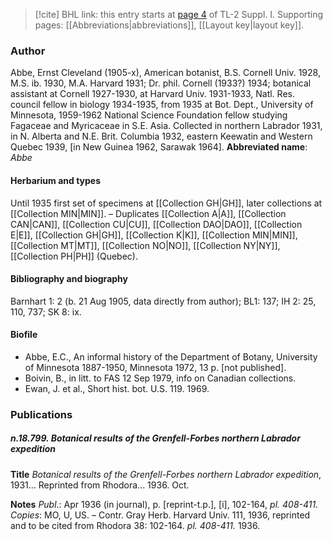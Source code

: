 > [!cite] BHL link: this entry starts at [page 4](https://www.biodiversitylibrary.org/page/33264771) of TL-2 Suppl. I.
> Supporting pages: [[Abbreviations|abbreviations]], [[Layout key|layout key]].

### Author

Abbe, Ernst Cleveland (1905-x), American botanist, B.S. Cornell Univ. 1928, M.S. ib. 1930, M.A. Harvard 1931; Dr. phil. Cornell (1933?) 1934; botanical assistant at Cornell 1927-1930, at Harvard Univ. 1931-1933, Natl. Res. council fellow in biology 1934-1935, from 1935 at Bot. Dept., University of Minnesota, 1959-1962 National Science Foundation fellow studying Fagaceae and Myricaceae in S.E. Asia. Collected in northern Labrador 1931, in N. Alberta and N.E. Brit. Columbia 1932, eastern Keewatin and Western Quebec 1939, \[in New Guinea 1962, Sarawak 1964\]. 
**Abbreviated name**: *Abbe*

#### Herbarium and types

Until 1935 first set of specimens at [[Collection GH|GH]], later collections at [[Collection MIN|MIN]]. – Duplicates [[Collection A|A]], [[Collection CAN|CAN]], [[Collection CU|CU]], [[Collection DAO|DAO]], [[Collection E|E]], [[Collection GH|GH]], [[Collection K|K]], [[Collection MIN|MIN]], [[Collection MT|MT]], [[Collection NO|NO]], [[Collection NY|NY]], [[Collection PH|PH]] (Quebec).

#### Bibliography and biography

Barnhart 1: 2 (b. 21 Aug 1905, data directly from author); BL1: 137; IH 2: 25, 110, 737; SK 8: ix.

#### Biofile

- Abbe, E.C., An informal history of the Department of Botany, University of Minnesota 1887-1950, Minnesota 1972, 13 p. \[not published\].
- Boivin, B., in litt. to FAS 12 Sep 1979, info on Canadian collections.
- Ewan, J. et al., Short hist. bot. U.S. 119. 1969.

### Publications

##### n.18.799. Botanical results of the Grenfell-Forbes northern Labrador expedition

**Title**
*Botanical results of the Grenfell-Forbes northern Labrador expedition*, 1931... Reprinted from Rhodora... 1936. Oct.

**Notes**
*Publ*.: Apr 1936 (in journal), p. \[reprint-t.p.\], \[i\], 102-164, *pl. 408-411. Copies*: MO, U, US. – Contr. Gray Herb. Harvard Univ. 111, 1936, reprinted and to be cited from Rhodora 38: 102-164. *pl. 408-411.* 1936.

